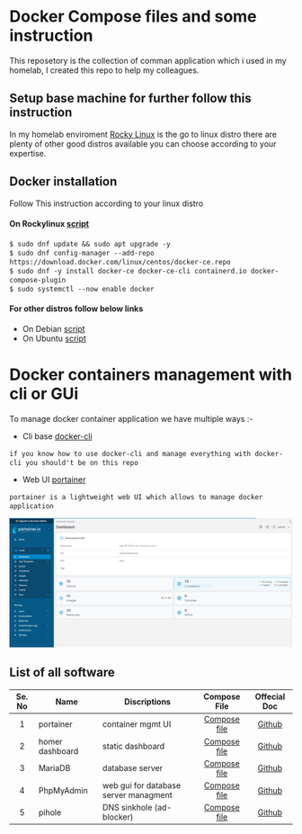 # Docker Compose files and some instruction

This reposetory is the collection of comman application which i used in my homelab, I created this repo to help my colleagues.


## Setup base machine for further follow this instruction

In my homelab enviroment [Rocky Linux](https://rockylinux.org/about/#:~:text=It's%20name%20was%20chosen%20as,March%20and%20May%20of%202021.) is the go to linux distro there are plenty of other good distros available you can choose according to your expertise.

## Docker installation

Follow This instruction according to your linux distro

#### On Rockylinux [script](https://gist.github.com/ryanmaclean/91b270d858939729443f889760b4d72f)

```console
$ sudo dnf update && sudo apt upgrade -y 
$ sudo dnf config-manager --add-repo https://download.docker.com/linux/centos/docker-ce.repo
$ sudo dnf -y install docker-ce docker-ce-cli containerd.io docker-compose-plugin
$ sudo systemctl --now enable docker
```

#### For other distros follow below links

- On Debian [script](https://gist.github.com/angristan/389ad925b61c663153e6f582f7ef370e)
- On Ubuntu [script](https://github.com/docker/docker-install)

# Docker containers management with cli or GUi

To manage docker container application we have multiple ways :-

- Cli base [docker-cli](https://docs.docker.com/engine/reference/commandline/cli/)
```
if you know how to use docker-cli and manage everything with docker-cli you should't be on this repo
```

- Web UI   [portainer](https://docs.portainer.io/)
```
portainer is a lightweight web UI which allows to manage docker application
```

![alt text](https://github.com/idhirandar/homelab-container/raw/main/app-screenshot/portainer.png)


## List of all software 


|Se. No| **Name** |  **Discriptions** | **Compose File** | **Offecial Doc**
| :---: | --- | --- | :---: | :---: |
1| portainer | container mgmt UI | [Compose file](https://github.com/idhirandar/homelab-container/blob/main/compose-files/portainer.yml) | [Github](https://github.com/portainer/portainer) |
2| homer dashboard | static dashboard | [Compose file](https://github.com/idhirandar/homelab-container/blob/main/compose-files/homer-dashboard.yml) | [Github](https://github.com/bastienwirtz/homer) |
3| MariaDB | database server | [Compose file](https://github.com/idhirandar/homelab-container/blob/main/compose-files/mariadb.yml) | [Github](https://github.com/MariaDB/mariadb-docker) |
4| PhpMyAdmin | web gui for database server managment | [Compose file](https://github.com/idhirandar/homelab-container/blob/main/compose-files/phpMyAdmin.yml) | [Github](https://github.com/phpmyadmin/docker) |
5| pihole | DNS sinkhole (ad-blocker) | [Compose file](https://github.com/idhirandar/homelab-container/blob/main/compose-files/pihole.yml) | [Github](https://github.com/pi-hole/pi-hole) |
